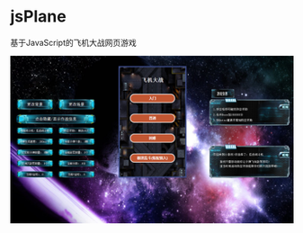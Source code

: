 # jsPlane
基于JavaScript的飞机大战网页游戏

![pic](https://github.com/quiet-mouse/jsPlane/blob/master/img/KZQYZDZP%7BS%5DWMNMFW%241M%400R.png)

